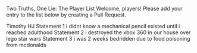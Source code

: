 Two Truths, One Lie: The Player List
Welcome, players! Please add your entry to the list below by creating a Pull Request.

<!--

Sameer (Example)
I have climbed Mount Fuji.

I once won a hot-dog eating contest.

I can speak fluent Klingon.

-->

<!-- ⬇️ COPY THE TEMPLATE BELOW THIS LINE ⬇️ -->

Timothy HJ
Statement 1
i didnt know a mechanical pencil existed until i reached adulthood
Statement 2
i destroyed the xbox 360 in our house over lego star wars
Statement 3
i was 2 weeks bedridden due to food poisoning from mcdonalds
